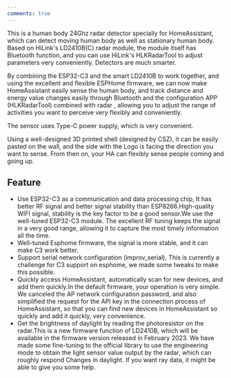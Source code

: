 ```yaml
---
comments: true
---
```


This is a human body 24Ghz radar detector specially for HomeAssistant, which can detect moving human body as well as stationary human body. Based on HiLink's LD2410B(C) radar module, the module itself has Bluetooth function, and you can use HiLink's HLKRadarTool to adjust parameters very conveniently. Detectors are much smarter.

By combining the ESP32-C3 and the smart LD2410B to work together, and using the excellent and flexible ESPHome firmware, we can now make HomeAssistant easily sense the human body, and track distance and energy value changes easily through Bluetooth and the configuration APP (HLKRadarTool) combined with radar , allowing you to adjust the range of activities you want to perceive very flexibly and conveniently.

The sensor uses Type-C power supply, which is very convenient.

Using a well-designed 3D printed shell (designed by CSZ), it can be easily pasted on the wall, and the side with the Logo is facing the direction you want to sense. From then on, your HA can flexibly sense people coming and going up.

## Feature

- Use ESP32-C3 as a communication and data processing chip, It has better RF signal and better signal stability than ESP8266.High-quality WIFI signal, stability is the key factor to be a good sensor.We use the well-tuned ESP32-C3 module. The excellent RF tuning keeps the signal in a very good range, allowing it to capture the most timely information all the time.
- Well-tuned Esphome firmware, the signal is more stable, and it can make C3 work better.
- Support serial network configuration (improv_serial), This is currently a challenge for C3 support on esphome, we made some tweaks to make this possible.
- Quickly access HomeAssistant, automatically scan for new devices, and add them quickly.In the default firmware, your operation is very simple. We canceled the AP network configuration password, and also simplified the request for the API key in the connection process of HomeAssistant, so that you can find new devices in HomeAssistant so quickly and add it quickly, very convenience.
- Get the brightness of daylight by reading the photoresistor on the radar.This is a new firmware function of LD2410B, which will be available in the firmware version released in February 2023. We have made some fine-tuning to the official library to use the engineering mode to obtain the light sensor value output by the radar, which can roughly respond Changes in daylight. If you want ray data, it might be able to give you some help.

